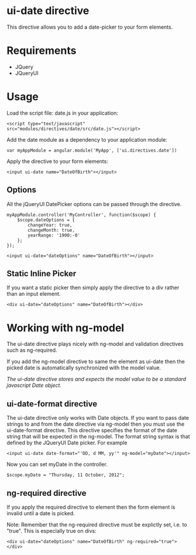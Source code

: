 # ui-date directive

This directive allows you to add a date-picker to your form elements.

# Requirements

- JQuery
- JQueryUI

# Usage

Load the script file: date.js in your application:

    <script type="text/javascript" src="modules/directives/date/src/date.js"></script>

Add the date module as a dependency to your application module:

    var myAppModule = angular.module('MyApp', ['ui.directives.date'])

Apply the directive to your form elements:

    <input ui-date name="DateOfBirth"></input>

## Options

All the jQueryUI DatePicker options can be passed through the directive.

	myAppModule.controller('MyController', function($scope) {
		$scope.dateOptions = {
			changeYear: true,
			changeMonth: true,
			yearRange: '1900:-0'
		};
	});

    <input ui-date="dateOptions" name="DateOfBirth"></input>

## Static Inline Picker

If you want a static picker then simply apply the directive to a div rather than an input element.

    <div ui-date="dateOptions" name="DateOfBirth"></div>

# Working with ng-model

The ui-date directive plays nicely with ng-model and validation directives such as ng-required.

If you add the ng-model directive to same the element as ui-date then the picked date is automatically synchronized with the model value.

_The ui-date directive stores and expects the model value to be a standard javascript Date object._

## ui-date-format directive
The ui-date directive only works with Date objects.
If you want to pass date strings to and from the date directive via ng-model then you must use the ui-date-format directive.
This directive specifies the format of the date string that will be expected in the ng-model.
The format string syntax is that defined by the JQueryUI Date picker. For example

    <input ui-date date-format="'DD, d MM, yy'" ng-model="myDate"></input>

Now you can set myDate in the controller.

    $scope.myDate = "Thursday, 11 October, 2012";

## ng-required directive

If you apply the required directive to element then the form element is invalid until a date is picked.

Note: Remember that the ng-required directive must be explictly set, i.e. to "true".  This is especially true on divs:

    <div ui-date="dateOptions" name="DateOfBirth" ng-required="true"></div>


